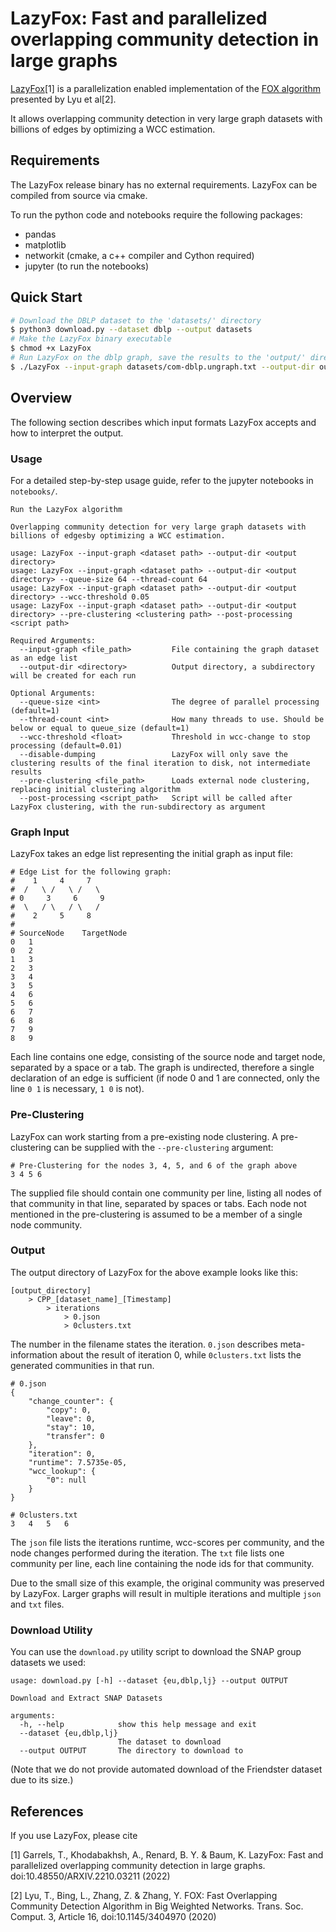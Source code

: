 # LazyFox: Fast and parallelized overlapping community detection in large graphs

[LazyFox](https://arxiv.org/abs/2210.03211)[1] is a parallelization enabled implementation of the 
[FOX algorithm](https://dl.acm.org/doi/10.1145/3404970) presented by Lyu et al[2].

It allows overlapping community detection in very large graph datasets with billions of edges by optimizing a WCC estimation.
## Requirements
The LazyFox release binary has no external requirements. LazyFox can be compiled from source via cmake.

To run the python code and notebooks require the following packages:
- pandas
- matplotlib
- networkit (cmake, a c++ compiler and Cython required)
- jupyter (to run the notebooks)

## Quick Start
```bash
# Download the DBLP dataset to the 'datasets/' directory
$ python3 download.py --dataset dblp --output datasets
# Make the LazyFox binary executable
$ chmod +x LazyFox
# Run LazyFox on the dblp graph, save the results to the 'output/' directory using a queue size of 2 and a thread count of 2
$ ./LazyFox --input-graph datasets/com-dblp.ungraph.txt --output-dir output --queue-size 2 --thread-count 2
```

## Overview
The following section describes which input formats LazyFox accepts and how to interpret the output.

### Usage
For a detailed step-by-step usage guide, refer to the jupyter notebooks in `notebooks/`.
```
Run the LazyFox algorithm

Overlapping community detection for very large graph datasets with billions of edgesby optimizing a WCC estimation.

usage: LazyFox --input-graph <dataset path> --output-dir <output directory>
usage: LazyFox --input-graph <dataset path> --output-dir <output directory> --queue-size 64 --thread-count 64
usage: LazyFox --input-graph <dataset path> --output-dir <output directory> --wcc-threshold 0.05
usage: LazyFox --input-graph <dataset path> --output-dir <output directory> --pre-clustering <clustering path> --post-processing <script path>

Required Arguments:
  --input-graph <file_path>         File containing the graph dataset as an edge list
  --output-dir <directory>          Output directory, a subdirectory will be created for each run

Optional Arguments:
  --queue-size <int>                The degree of parallel processing (default=1)
  --thread-count <int>              How many threads to use. Should be below or equal to queue_size (default=1)
  --wcc-threshold <float>           Threshold in wcc-change to stop processing (default=0.01)
  --disable-dumping                 LazyFox will only save the clustering results of the final iteration to disk, not intermediate results
  --pre-clustering <file_path>      Loads external node clustering, replacing initial clustering algorithm
  --post-processing <script_path>   Script will be called after LazyFox clustering, with the run-subdirectory as argument
```

### Graph Input
LazyFox takes an edge list representing the initial graph as input file:
```
# Edge List for the following graph:
#    1     4     7
#  /   \ /   \ /   \
# 0     3     6     9
#  \   / \   / \   /
#    2     5     8
# 
# SourceNode	TargetNode
0   1
0   2
1   3
2   3
3   4
3   5
4   6
5   6
6   7
6   8
7   9
8   9
```
Each line contains one edge, consisting of the source node and target node, separated by a space or a tab.
The graph is undirected, therefore a single declaration of an edge is sufficient
(if node 0 and 1 are connected, only the line `0 1` is necessary, `1 0` is not).

### Pre-Clustering
LazyFox can work starting from a pre-existing node clustering. A pre-clustering can be supplied with the `--pre-clustering` argument: 
```
# Pre-Clustering for the nodes 3, 4, 5, and 6 of the graph above
3 4 5 6
```
The supplied file should contain one community per line, listing all nodes of that community in that line, separated by spaces or tabs.
Each node not mentioned in the pre-clustering is assumed to be a member of a single node community.

### Output

The output directory of LazyFox for the above example looks like this:
```
[output_directory]
    > CPP_[dataset_name]_[Timestamp]
        > iterations
            > 0.json
            > 0clusters.txt
```
The number in the filename states the iteration. `0.json` describes meta-information about the result of iteration 0, while `0clusters.txt` lists the generated communities in that run.
```
# 0.json
{
    "change_counter": {
        "copy": 0,
        "leave": 0,
        "stay": 10,
        "transfer": 0
    },
    "iteration": 0,
    "runtime": 7.5735e-05,
    "wcc_lookup": {
        "0": null
    }
}
```
```
# 0clusters.txt
3	4	5	6
```
The `json` file lists the iterations runtime, wcc-scores per community, and the node changes performed during the iteration.
The `txt` file lists one community per line, each line containing the node ids for that community.

Due to the small size of this example, the original community was preserved by LazyFox. Larger graphs will result in multiple iterations and multiple `json` and `txt` files.

### Download Utility
You can use the `download.py` utility script to download the SNAP group datasets we used:
```
usage: download.py [-h] --dataset {eu,dblp,lj} --output OUTPUT

Download and Extract SNAP Datasets

arguments:
  -h, --help            show this help message and exit
  --dataset {eu,dblp,lj}
                        The dataset to download
  --output OUTPUT       The directory to download to
```
(Note that we do not provide automated download of the Friendster dataset due to its size.)

## References
If you use LazyFox, please cite
 
[1] Garrels, T., Khodabakhsh, A., Renard, B. Y. & Baum, K. LazyFox: Fast and parallelized overlapping community detection in large graphs. doi:10.48550/ARXIV.2210.03211 (2022)

[2] Lyu, T., Bing, L., Zhang, Z. & Zhang, Y. FOX: Fast Overlapping Community Detection Algorithm in Big Weighted Networks. Trans. Soc. Comput. 3, Article 16, doi:10.1145/3404970 (2020)
